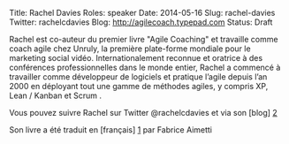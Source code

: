 Title: Rachel Davies
Roles: speaker
Date: 2014-05-16
Slug: rachel-davies
Twitter: rachelcdavies
Blog: http://agilecoach.typepad.com
Status: Draft

Rachel est co-auteur du premier livre "Agile Coaching" et travaille comme coach agile chez Unruly, la première plate-forme mondiale pour le marketing social vidéo. Internationalement reconnue et oratrice à des conférences professionnelles dans le monde entier, Rachel a commencé à travailler comme développeur de logiciels et pratique l’agile depuis l’an 2000 en déployant tout une gamme de méthodes agiles, y compris XP, Lean / Kanban et Scrum .

Vous pouvez suivre Rachel sur Twitter @rachelcdavies et via son [blog] [2]

Son livre a été traduit en [français] [1] par Fabrice Aimetti

[1]:https://leanpub.com/coaching-agile
[2]:http://agilecoach.typepad.com